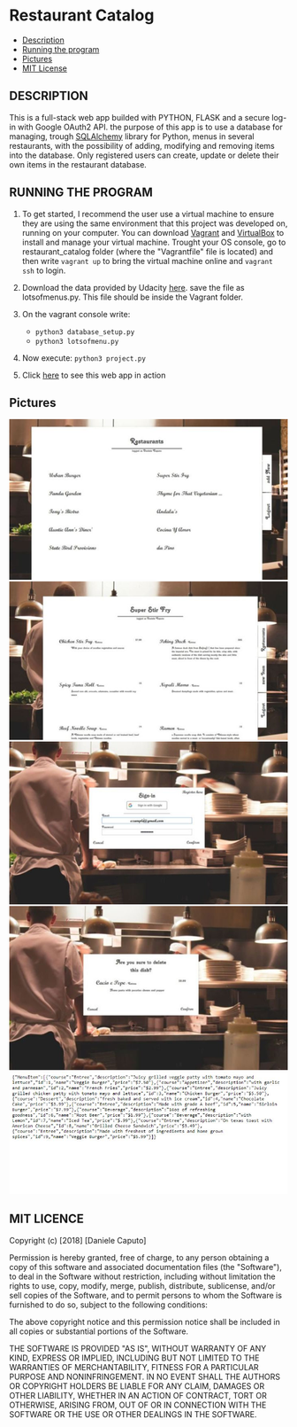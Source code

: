 # Restaurant Catalog

* [Description](##description)
* [Running the program](##running-the-program)
* [Pictures](##pictures)
* [MIT License](#mit-license)

## DESCRIPTION
This is a full-stack web app builded with PYTHON, FLASK and a secure log-in with Google OAuth2 API.
the purpose of this app is to use a database for managing, trough [SQLAlchemy](https://www.sqlalchemy.org/) library for Python, menus in several restaurants, with the possibility of adding, modifying and removing items into the database. Only registered users can create, update or delete their own items in the restaurant database.

## RUNNING THE PROGRAM
1. To get started, I recommend the user use a virtual machine to ensure they are using the same environment that this project was developed on, running on your computer. You can download [Vagrant](https://www.vagrantup.com/) and [VirtualBox](https://www.virtualbox.org/wiki/Download_Old_Builds_5_1) to install and manage your virtual machine.
Trought your OS console, go to restaurant_catalog folder (where the "Vagrantfile" file is located) and then write `vagrant up` to bring the virtual machine online and `vagrant ssh` to login.

2. Download the data provided by Udacity [here](https://www.udacity.com/api/nodes/3612388742/supplemental_media/lotsofmenuspy/download). save the file as lotsofmenus.py. This file should be inside the Vagrant folder.


3. On the vagrant console write:
    * `python3 database_setup.py`
    * `python3 lotsofmenu.py`

4. Now execute: `python3 project.py`
5. Click [here](http://localhost:5000/restaurants) to see this web app in action

## Pictures

![Restaurant list](https://github.com/xwxnumber1xwx/FLASK_Restaurant-catalog/blob/master/design/restaurantlist.JPG)
![Menu List](https://github.com/xwxnumber1xwx/FLASK_Restaurant-catalog/blob/master/design/MenuItem.JPG)
![Sign in](https://github.com/xwxnumber1xwx/FLASK_Restaurant-catalog/blob/master/design/sign-in.JPG)
![Delete item](https://github.com/xwxnumber1xwx/FLASK_Restaurant-catalog/blob/master/design/deleteItem.JPG)
![RESTful Api response](https://github.com/xwxnumber1xwx/FLASK_Restaurant-catalog/blob/master/design/apiresponse.JPG)


## MIT LICENCE

Copyright (c) [2018] [Daniele Caputo]

Permission is hereby granted, free of charge, to any person obtaining a copy
of this software and associated documentation files (the "Software"), to deal
in the Software without restriction, including without limitation the rights
to use, copy, modify, merge, publish, distribute, sublicense, and/or sell
copies of the Software, and to permit persons to whom the Software is
furnished to do so, subject to the following conditions:

The above copyright notice and this permission notice shall be included in all
copies or substantial portions of the Software.

THE SOFTWARE IS PROVIDED "AS IS", WITHOUT WARRANTY OF ANY KIND, EXPRESS OR
IMPLIED, INCLUDING BUT NOT LIMITED TO THE WARRANTIES OF MERCHANTABILITY,
FITNESS FOR A PARTICULAR PURPOSE AND NONINFRINGEMENT. IN NO EVENT SHALL THE
AUTHORS OR COPYRIGHT HOLDERS BE LIABLE FOR ANY CLAIM, DAMAGES OR OTHER
LIABILITY, WHETHER IN AN ACTION OF CONTRACT, TORT OR OTHERWISE, ARISING FROM,
OUT OF OR IN CONNECTION WITH THE SOFTWARE OR THE USE OR OTHER DEALINGS IN THE
SOFTWARE.